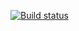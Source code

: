 
[![Build status](https://ci.appveyor.com/api/projects/status/ccug50d6jxpqg4l5?svg=true)](https://ci.appveyor.com/project/DmitriiKuular/gradlehwsecondpostman)